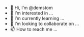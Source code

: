 - 👋 Hi, I’m @demstom
- 👀 I’m interested in ...
- 🌱 I’m currently learning ...
- 💞️ I’m looking to collaborate on ...
- 📫 How to reach me ...

<!---
demstom/demstom is a ✨ special ✨ repository because its `README.md` (this file) appears on your GitHub profile.
You can click the Preview link to take a look at your changes.
--->
